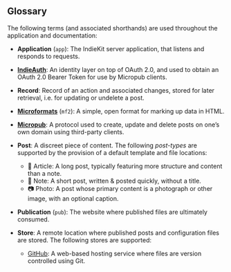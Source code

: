## Glossary

The following terms (and associated shorthands) are used throughout the application and documentation:

* **Application** (`app`): The IndieKit server application, that listens and responds to requests.

* **[IndieAuth](https://www.w3.org/TR/indieauth/)**: An identity layer on top of OAuth 2.0, and used to obtain an OAuth 2.0 Bearer Token for use by Micropub clients.

* **Record**: Record of an action and associated changes, stored for later retrieval, i.e. for updating or undelete a post.

* **[Microformats](http://microformats.org/)** (`mf2`): A simple, open format for marking up data in HTML.

* **[Micropub](https://www.w3.org/TR/micropub/)**: A protocol used to create, update and delete posts on one’s own domain using third-party clients.

* **Post**: A discreet piece of content. The following *post-types* are supported by the provision of a default template and file locations:
  * 📄 Article: A long post, typically featuring more structure and content than a note.
  * 📔 Note: A short post, written & posted quickly, without a title.
  * 📷 Photo: A post whose primary content is a photograph or other image, with an optional caption.

* **Publication** (`pub`): The website where published files are ultimately consumed.

* **Store**: A remote location where published posts and configuration files are stored. The following stores are supported:
  * [GitHub](https://github.com): A web-based hosting service where files are version controlled using Git.
